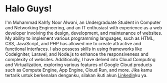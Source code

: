 # Halo Guys! 

I'm Muhammad Kahfy Noor Alwani, an Undergraduate Student in Computer and Networking Engineering, and an IT enthusiast with experience as a web developer involving the design, development, and maintenance of websites. My ability to implement various programming languages, such as HTML, CSS, JavaScript, and PHP has allowed me to create attractive and functional interfaces. I also possess skills in using frameworks like CodeIgniter, Laravel, and Node.js to enhance the responsiveness and complexity of websites. Additionally, I have delved into Cloud Computing and Virtualization, exploring various features of Google Cloud products such as Compute Engine, App Engine, Cloud Run, and more.
Jika kamu tertarik untuk berkenalan denganku, silakan ikuti akun [Linkedin](https://www.linkedin.com/in/kahfy-noor/)ku ya.
